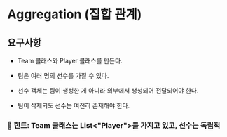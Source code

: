 # Aggregation (집합 관계)
## 요구사항

- Team 클래스와 Player 클래스를 만든다.

- 팀은 여러 명의 선수를 가질 수 있다.

- 선수 객체는 팀이 생성한 게 아니라 외부에서 생성되어 전달되어야 한다.

- 팀이 삭제되도 선수는 여전히 존재해야 한다.

### 📌 힌트: Team 클래스는 List<"Player">를 가지고 있고, 선수는 독립적